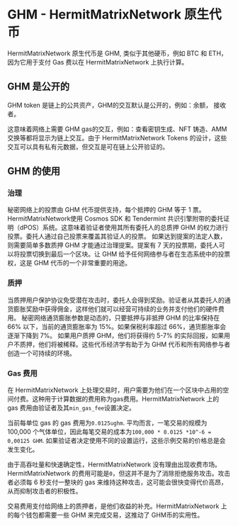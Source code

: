 # GHM -  HermitMatrixNetwork 原生代币

HermitMatrixNetwork 原生代币是 GHM, 类似于其他硬币，例如 BTC 和 ETH，因为它用于支付 Gas 费以在 HermitMatrixNetwork 上执行计算。



## GHM 是公开的

GHM token 是链上的公共资产，GHM的交互默认是公开的，例如：余额， 接收者。

这意味着网络上需要 GHM gas的交互，例如：查看密钥生成、NFT 铸造、AMM 交换等都将显示为链上交互。由于 HermitMatrixNetwork Tokens 的设计，这些交互可以具有私有元数据，但交互是可在链上公开验证的。



## GHM 的使用

### 治理

秘密网络上的投票由 GHM 代币提供支持，每个抵押的 GHM 等于 1 票。HermitMatrixNetwork使用 Cosmos SDK 和 Tendermint 共识引擎附带的委托证明（dPOS）系统。这意味着验证者使用其所有委托人的总质押 GHM 的权力进行投票。委托人通过自己投票来覆盖其验证人的投票。 如果达到提案的法定人数，则需要简单多数质押 GHM 才能通过治理提案。提案有 7 天的投票期，委托人可以将投票切换到最后一个区块。让 GHM 给予任何网络参与者在生态系统中的投票权，这是 GHM 代币的一个非常重要的用途。

### 质押

当质押用户保护协议免受潜在攻击时，委托人会得到奖励。验证者从其委托人的通货膨胀奖励中获得佣金，这样他们就可以经营可持续的业务并支付他们的硬件费用。 秘密网络通货膨胀参数是动态的，只要抵押与非抵押 GHM 的比率保持在 66% 以下，当前的通货膨胀率为 15%。如果保税利率超过 66%，通货膨胀率会逐渐下降到 7%。 如果用户质押 GHM，他们将获得约 5-7% 的实际回报，如果用户不质押，他们将被稀释。这些代币经济学有助于为 GHM 代币和所有网络参与者创造一个可持续的环境。

### Gas 费用

在 HermitMatrixNetwork  上处理交易时，用户需要为他们在一个区块中占用的空间付费。这种用于计算数据的费用称为gas费用。HermitMatrixNetwork 上的 gas 费用由验证者及其`min_gas_fee`设置决定。

当前每单位 gas 的 gas 费用为`0.0125ughm`. 平均而言，一笔交易的规模为 100,000 个气体单位，因此每笔交易的成本为`100,000 * 0.0125 *10^-6 = 0,00125 GHM`. 如果验证者决定使用不同的设置运行，这些示例交易的价格总是会发生变化。

由于高吞吐量和快速确定性，HermitMatrixNetwork  没有理由出现收费市场。HermitMatrixNetwork 的费用可能是`0`，但这并不是为了消除拒绝服务攻击。攻击者必须每 6 秒支付一整块的 gas 来维持这种攻击，这可能会很快变得代价高昂，从而抑制攻击者的积极性。

交易费用支付给网络上的质押者，是他们收益的补充。HermitMatrixNetwork  上的每个钱包都需要一些 GHM 来完成交易，这推动了 GHM币的实用性。